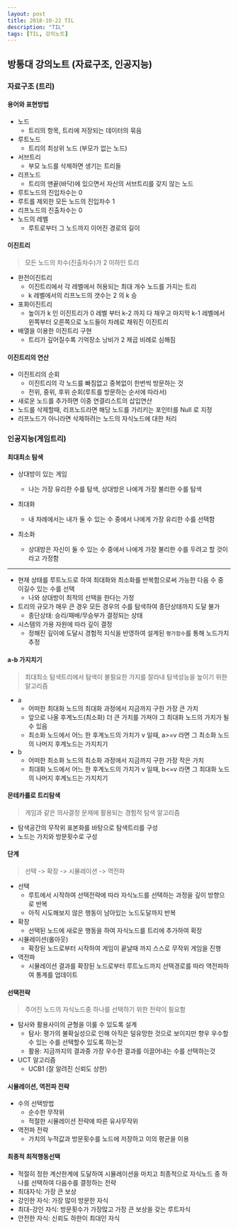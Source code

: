 ```yaml
---
layout: post
title: 2018-10-22 TIL
description: "TIL"
tags: [TIL, 강의노트]
---
```


## 방통대 강의노트 (자료구조, 인공지능)

### 자료구조 (트리)

#### 용어와 표현방법

- 노드
  - 트리의 항목, 트리에 저장되는 데이터의 묶음
- 루트노드
  - 트리의 최상위 노드 (부모가 없는 노드)
- 서브트리
  - 부모 노드를 삭제하면 생기는 트리들
- 리프노드
  - 트리의 맨끝(바닥)에 있으면서 자신의 서브트리를 갖지 않는 노드
- 루트노드의 진입차수는 0
- 루트를 제외한 모든 노드의 진입차수 1
- 리프노드의 진출차수는 0
- 노드의 레벨
  - 루트로부터 그 노드까지 이어진 경로의 길이

#### 이진트리

> 모든 노드의 차수(진출차수)가 2 이하인 트리

- 완전이진트리
  - 이진트리에서 각 레벨에서 허용되는 최대 개수 노드를 가지는 트리
  - k 레벨에서의 리프노드의 갯수는 2 의 k 승
- 포화이진트리
  - 높이가 k 인 이진트리가 0 레벨 부터 k-2 까지 다 채우고 마지막 k-1 레벨에서 왼쪽부터 오른쪽으로 노드들이 차례로 채워진 이진트리
- 배열을 이용한 이진트리 구현
  - 트리가 깊어질수록 기억장소 낭비가 2 제곱 비례로 심해짐

#### 이진트리의 연산

- 이진트리의 순회
  - 이진트리의 각 노드를 빠짐없고 중복없이 한번씩 방문하는 것
  - 전위, 중위, 후위 순회(루트를 방문하는 순서에 따라서)
- 새로운 노드를 추가하면 이중 연결리스트의 삽입연산
- 노드를 삭제할때, 리프노드라면 해당 노드를 가리키는 포인터를 Null 로 지정
- 리프노드가 아니라면 삭제하려는 노드의 자식노드에 대한 처리

### 인공지능(게임트리)

#### 최대최소 탐색

- 상대방이 있는 게임
  - 나는 가장 유리한 수를 탐색, 상대방은 나에게 가장 불리한 수를 탐색
- 최대화
  - 내 차례에서는 내가 둘 수 있는 수 중에서 나에게 가장 유리한 수를 선택함
- 최소화

  - 상대방은 자신이 둘 수 있는 수 중에서 나에게 가장 불리한 수를 두려고 할 것이라고 가정함

---

- 현재 상태를 루트노드로 하여 최대화와 최소화를 반복함으로써 가능한 다음 수 중 이길수 있는 수를 선택
  - 나와 상대방이 최적의 선택을 한다는 가정
- 트리의 규모가 매우 큰 경우 모든 경우의 수를 탐색하여 종단상태까지 도달 불가
  - 종단상태: 승리/패배/무승부가 결정되는 상태
- 시스템의 가용 자원에 따라 깊이 결정
  - 정해진 깊이에 도달시 경험적 지식을 반영하여 설계된 `평가함수`를 통해 노드가치 추정

#### a-b 가지치기

> 최대최소 탐색트리에서 탐색이 불필요한 가지를 잘라내 탐색성능을 높이기 위한 알고리즘

- a
  - 어떠한 최대화 노드의 최대화 과정에서 지금까지 구한 가장 큰 가치
  - 앞으로 나올 후계노드(최소화) 더 큰 가치를 가져야 그 최대화 노드의 가치가 될 수 있음
  - 최소화 노드에서 어느 한 후계노드의 가치가 v 일때, a>=v 라면 그 최소화 노드의 나머지 후계노드는 가지치기
- b
  - 어떠한 최소화 노드의 최소화 과정에서 지금까지 구한 가장 작은 가치
  - 최대화 노드에서 어느 한 후계노드의 가치가 v 일때, b<=v 라면 그 최대화 노드의 나머지 후계노드는 가지치기

#### 몬테카를로 트리탐색

> 게임과 같은 의사결정 문제에 활용되는 경험적 탐색 알고리즘

- 탐색공간의 무작위 표본화를 바탕으로 탐색트리를 구성
- 노드는 가치와 방문횟수로 구성

#### 단계

> 선택 -> 확장 -> 시뮬레이션 -> 역전파

- 선택
  - 루트에서 시작하여 선택전략에 따라 자식노드를 선택하는 과정을 깊이 방향으로 반복
  - 아직 시도해보지 않은 행동이 남아있는 노드도달까지 반복
- 확장
  - 선택된 노드에 새로운 행동을 하여 자식노드를 트리에 추가하여 확장
- 시뮬레이션(롤아웃)
  - 확장된 노드로부터 시작하여 게임이 끝날때 까지 스스로 무작위 게임을 진행
- 역전파
  - 시뮬레이션 결과를 확장된 노드로부터 루트노드까지 선택경로를 따라 역전파하여 통계를 업데이트

#### 선택전략

> 주어진 노드의 자식노드중 하나를 선택하기 위한 전략이 필요함

- 탐사와 활용사이의 균형을 이룰 수 있도록 설계
  - 탐사: 평가의 불확실성으로 인해 아직은 덜유망한 것으로 보이지만 향우 우수할 수 있는 수를 선택할수 있도록 하는것
  - 활용: 지금까지의 결과중 가장 우수한 결과를 이끌어내는 수를 선택하는것
- UCT 알고리즘
  - UCB1 (잘 알려진 신뢰도 상한)

#### 시뮬레이션, 역전파 전략

- 수의 선택방법
  - 순수한 무작위
  - 적절한 시뮬레이션 전략에 따른 유사무작위
- 역전파 전략
  - 가치의 누적값과 방문횟수를 노드에 저장하고 이의 평균을 이용

#### 최종적 최적행동선택

- 적절히 정한 계산한계에 도달하여 시뮬레이션을 마치고 최종적으로 자식노드 중 하나를 선택하여 다음수를 결정하는 전략
- 최대자식: 가장 큰 보상
- 강인한 자식: 가장 많이 방문한 자식
- 최대-강인 자식: 방문횟수가 가장많고 가장 큰 보상을 갖는 루트자식
- 안전한 자식: 신뢰도 하한이 최대인 자식
